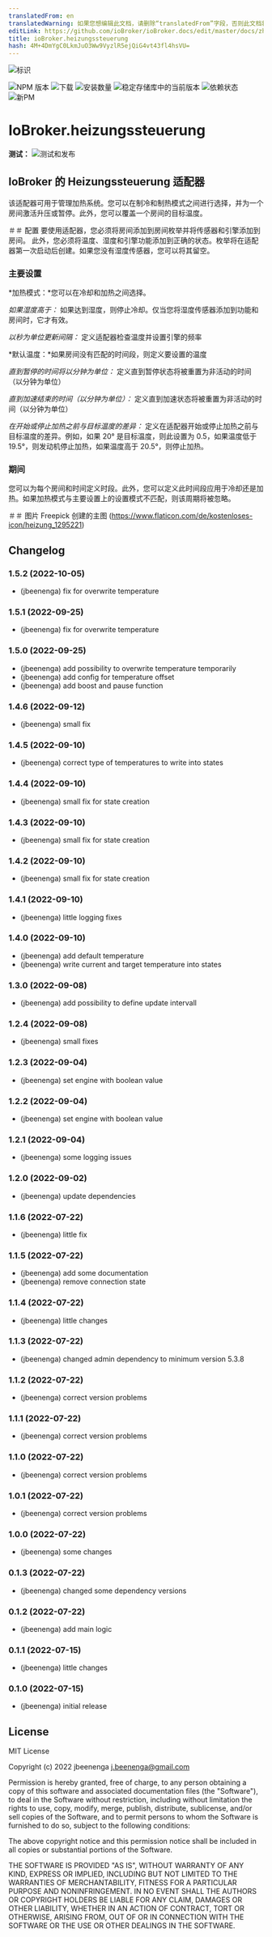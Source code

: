 ```yaml
---
translatedFrom: en
translatedWarning: 如果您想编辑此文档，请删除“translatedFrom”字段，否则此文档将再次自动翻译
editLink: https://github.com/ioBroker/ioBroker.docs/edit/master/docs/zh-cn/adapterref/iobroker.heizungssteuerung/README.md
title: ioBroker.heizungssteuerung
hash: 4M+4DmYgC0LkmJuO3Ww9VyzlR5ejQiG4vt43fl4hsVU=
---
```

![标识](../../../en/adapterref/iobroker.heizungssteuerung/admin/heizungssteuerung.png)

![NPM 版本](https://img.shields.io/npm/v/iobroker.heizungssteuerung.svg)
![下载](https://img.shields.io/npm/dm/iobroker.heizungssteuerung.svg)
![安装数量](https://iobroker.live/badges/heizungssteuerung-installed.svg)
![稳定存储库中的当前版本](https://iobroker.live/badges/heizungssteuerung-stable.svg)
![依赖状态](https://img.shields.io/david/jbeenenga/iobroker.heizungssteuerung.svg)
![新PM](https://nodei.co/npm/iobroker.heizungssteuerung.png?downloads=true)

# IoBroker.heizungssteuerung
**测试：** ![测试和发布](https://github.com/jbeenenga/ioBroker.heizungssteuerung/workflows/Test%20and%20Release/badge.svg)

## IoBroker 的 Heizungssteuerung 适配器
该适配器可用于管理加热系统。您可以在制冷和制热模式之间进行选择，并为一个房间激活升压或暂停。此外，您可以覆盖一个房间的目标温度。

＃＃ 配置
要使用适配器，您必须将房间添加到房间枚举并将传感器和引擎添加到房间。
此外，您必须将温度、湿度和引擎功能添加到正确的状态。枚举将在适配器第一次启动后创建。如果您没有湿度传感器，您可以将其留空。

### 主要设置
*加热模式：*您可以在冷却和加热之间选择。

*如果湿度高于：* 如果达到湿度，则停止冷却。仅当您将湿度传感器添加到功能和房间时，它才有效。

*以秒为单位更新间隔：* 定义适配器检查温度并设置引擎的频率

*默认温度：*如果房间没有匹配的时间段，则定义要设置的温度

*直到暂停的时间将以分钟为单位：* 定义直到暂停状态将被重置为非活动的时间（以分钟为单位）

*直到加速结束的时间（以分钟为单位）：* 定义直到加速状态将被重置为非活动的时间（以分钟为单位）

*在开始或停止加热之前与目标温度的差异：* 定义在适配器开始或停止加热之前与目标温度的差异。例如，如果 20° 是目标温度，则此设置为 0.5，如果温度低于 19.5°，则发动机停止加热，如果温度高于 20.5°，则停止加热。

### 期间
您可以为每个房间和时间定义时段。此外，您可以定义此时间段应用于冷却还是加热。如果加热模式与主要设置上的设置模式不匹配，则该周期将被忽略。

＃＃ 图片
Freepick 创建的主图 (https://www.flaticon.com/de/kostenloses-icon/heizung_1295221)

## Changelog
<!--
	Placeholder for the next version (at the beginning of the line):
	### **WORK IN PROGRESS**
-->
### 1.5.2 (2022-10-05)
* (jbeenenga) fix for overwrite temperature

### 1.5.1 (2022-09-25)
* (jbeenenga) fix for overwrite temperature

### 1.5.0 (2022-09-25)
* (jbeenenga) add possibility to overwrite temperature temporarily
* (jbeenenga) add config for temperature offset
* (jbeenenga) add boost and pause function

### 1.4.6 (2022-09-12)
* (jbeenenga) small fix

### 1.4.5 (2022-09-10)
* (jbeenenga) correct type of temperatures to write into states

### 1.4.4 (2022-09-10)
* (jbeenenga) small fix for state creation

### 1.4.3 (2022-09-10)
* (jbeenenga) small fix for state creation

### 1.4.2 (2022-09-10)
* (jbeenenga) small fix for state creation

### 1.4.1 (2022-09-10)
* (jbeenenga) little logging fixes

### 1.4.0 (2022-09-10)
* (jbeenenga) add default temperature
* (jbeenenga) write current and target temperature into states

### 1.3.0 (2022-09-08)
* (jbeenenga) add possibility to define update intervall

### 1.2.4 (2022-09-08)
* (jbeenenga) small fixes

### 1.2.3 (2022-09-04)
* (jbeenenga) set engine with boolean value

### 1.2.2 (2022-09-04)
* (jbeenenga) set engine with boolean value

### 1.2.1 (2022-09-04)
* (jbeenenga) some logging issues

### 1.2.0 (2022-09-02)
* (jbeenenga) update dependencies

### 1.1.6 (2022-07-22)
* (jbeenenga) little fix

### 1.1.5 (2022-07-22)
* (jbeenenga) add some documentation
* (jbeenenga) remove connection state

### 1.1.4 (2022-07-22)
* (jbeenenga) little changes

### 1.1.3 (2022-07-22)
* (jbeenenga) changed admin dependency to minimum version 5.3.8

### 1.1.2 (2022-07-22)
* (jbeenenga) correct version problems

### 1.1.1 (2022-07-22)
* (jbeenenga) correct version problems

### 1.1.0 (2022-07-22)
* (jbeenenga) correct version problems

### 1.0.1 (2022-07-22)
* (jbeenenga) correct version problems

### 1.0.0 (2022-07-22)
* (jbeenenga) some changes

### 0.1.3 (2022-07-22)
* (jbeenenga) changed some dependency versions

### 0.1.2 (2022-07-22)
* (jbeenenga) add main logic

### 0.1.1 (2022-07-15)
* (jbeenenga) little changes

### 0.1.0 (2022-07-15)
* (jbeenenga) initial release

## License
MIT License

Copyright (c) 2022 jbeenenga <j.beenenga@gmail.com>

Permission is hereby granted, free of charge, to any person obtaining a copy
of this software and associated documentation files (the "Software"), to deal
in the Software without restriction, including without limitation the rights
to use, copy, modify, merge, publish, distribute, sublicense, and/or sell
copies of the Software, and to permit persons to whom the Software is
furnished to do so, subject to the following conditions:

The above copyright notice and this permission notice shall be included in all
copies or substantial portions of the Software.

THE SOFTWARE IS PROVIDED "AS IS", WITHOUT WARRANTY OF ANY KIND, EXPRESS OR
IMPLIED, INCLUDING BUT NOT LIMITED TO THE WARRANTIES OF MERCHANTABILITY,
FITNESS FOR A PARTICULAR PURPOSE AND NONINFRINGEMENT. IN NO EVENT SHALL THE
AUTHORS OR COPYRIGHT HOLDERS BE LIABLE FOR ANY CLAIM, DAMAGES OR OTHER
LIABILITY, WHETHER IN AN ACTION OF CONTRACT, TORT OR OTHERWISE, ARISING FROM,
OUT OF OR IN CONNECTION WITH THE SOFTWARE OR THE USE OR OTHER DEALINGS IN THE
SOFTWARE.
